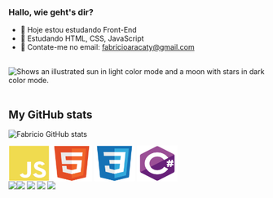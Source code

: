 ### Hallo, wie geht's dir?
- 🔭 Hoje estou estudando Front-End
- 🌱 Estudando HTML, CSS, JavaScript
- 💬 Contate-me no email: fabricioaracaty@gmail.com
<div style="display: inline_block"><br>
      
<picture>
  <source media="(prefers-color-scheme: dark)" height="250" width="800" srcset="https://raw.githubusercontent.com/FabricioAracaty/Images/master/front-end.gif">
  <img alt="Shows an illustrated sun in light color mode and a moon with stars in dark color mode." src="">
</picture>
  
<div style="display: inline_block"><br>
    
  ## My GitHub stats
 
  ![Fabricio GitHub stats](https://github-readme-stats.vercel.app/api?username=FabricioAracaty&show_icons=true&theme=synthwave&count_private=true)
  
 <img align="center" alt="Fabricio-Js" height="70" width="80" src="https://raw.githubusercontent.com/devicons/devicon/master/icons/javascript/javascript-plain.svg">
 <img align="center" alt="Fabricio-Ts" height="70" width="80" src="https://raw.githubusercontent.com/devicons/devicon/master/icons/html5/html5-original.svg">
 <img align="center" alt="Fabricio-CSS" height="70" width="80" src="https://raw.githubusercontent.com/devicons/devicon/master/icons/css3/css3-original.svg">
 <img align="center" alt="Fabricio-Python" height="70" width="80" src="https://raw.githubusercontent.com/devicons/devicon/master/icons/csharp/csharp-original.svg">
      <div>
 <img align="left" src="https://github-readme-stats.vercel.app/api/top-langs/?username=FabricioAracaty&langs_count=9&layout=compact&theme=synthwave&hide=java,scss,gdscript"/>
      </div>
  <a href="https://www.instagram.com/fabricioaracaty/"><img src="https://img.shields.io/badge/-Instagram-%23E4405F?style=for-the-badge&logo=instagram&logoColor=white" target="_blank"></a>
 	 <a href="https://discord.gg/h3EznQ8Y" target="_blank"><img src="https://img.shields.io/badge/Discord-7289DA?style=for-the-badge&logo=discord&logoColor=white" target="_blank"></a>  
  <a href="https://www.youtube.com/channel/UCL3VUrHQJ9HQJQl-bpdHgVg"><img src="https://img.shields.io/badge/YouTube-FF0000?style=for-the-badge&logo=youtube&logoColor=white" target="_blank"></a>
  <a href="https://www.linkedin.com/in/fabr%C3%ADcio-queiroz-aracaty-7b1261143/"><img src="https://img.shields.io/badge/-LinkedIn-%230077B5?style=for-the-badge&logo=linkedin&logoColor=white" target="_blank"></a> 
  
</div>
